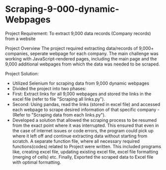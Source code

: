 # Scraping-9-000-dynamic-Webpages
Project Requirement:
To extract 9,000 data records (Company records) from a website

Project Overview
The project required extracting data/records of 9,000+ companies, seperate webpage for each company. The main challenge was working with JavaScript-rendered pages, including the main page and the 9,000 additional webpages from which the data was needed to be scraped.

Project Solution:
- Utilized Selenium for scraping data from 9,000 dynamic webpages
- Divided the project into two phases:
- First: Extract links for all 9,000 webpages and stored the links in the excel file (refer to file "Scraping all links.py"). 
- Second: Using pandas, read the links (stored in excel file) and accessed each webpage to scrape desired information of that specific company - (Refer to "Scraping data from each links.py").
- Developed a solution that allowed the scraping process to be resumed from the exact point where it was interrupted. This ensured that even in the case of internet issues or code errors, the program could pick up where it left off and continue extracting data without starting from scratch.
A separate function file, where all necessary required functions(codes) related to Project were written. This included programs like, creating excel file, updating existing excel file, excel file formatting (merging of cells) etc. 
Finally, Exported the scraped data to Excel file with optimal formatting.
